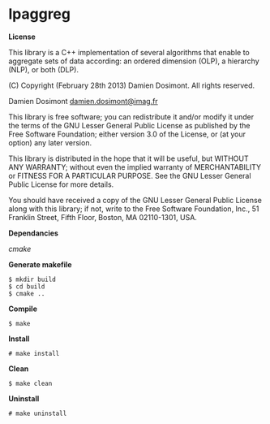 lpaggreg
======

__License__

This library is a C++ implementation of several algorithms that enable
to aggregate sets of data according: an ordered dimension (OLP), a
hierarchy (NLP), or both (DLP). 

(C) Copyright (February 28th 2013) Damien Dosimont. All rights reserved.

Damien Dosimont <damien.dosimont@imag.fr>

This library is free software; you can redistribute it and/or modify it
under the terms of the GNU Lesser General Public License as published by
the Free Software Foundation; either version 3.0 of the License, or
(at your option) any later version.

This library is distributed in the hope that it will be useful, but
WITHOUT ANY WARRANTY; without even the implied warranty of MERCHANTABILITY
or FITNESS FOR A PARTICULAR PURPOSE. See the GNU Lesser General Public
License for more details.

You should have received a copy of the GNU Lesser General Public
License along with this library; if not, write to the Free Software
Foundation, Inc., 51 Franklin Street, Fifth Floor, Boston, MA  02110-1301,
USA.

__Dependancies__

*cmake*

__Generate makefile__

    $ mkdir build
    $ cd build
    $ cmake ..

__Compile__

    $ make
		

__Install__

    # make install
		
__Clean__
		
    $ make clean

__Uninstall__
		
    # make uninstall
